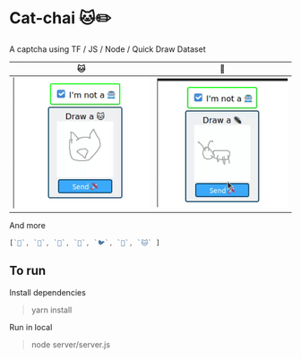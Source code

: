 # Cat-chai 🐱✏️

A captcha using TF / JS / Node / Quick Draw Dataset

| 🐱 | 🐜 | 
|---|---|
| ![Cat example](imgs/cat.png) | ![Ant example](imgs/ant.png) |

And more 

``` js
[`🐜`, `🦇`, `🐻`, `🐝`, `🐦`, `🦋`, `🐱` ]
```

## To run

Install dependencies

> yarn install

Run in local

> node server/server.js

